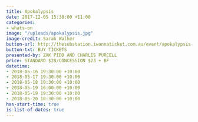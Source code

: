 ```yaml
---
title: Apokalypsis
date: 2017-12-05 15:38:00 +11:00
categories:
- whats-on
image: "/uploads/apokalypsis.jpg"
image-credit: Sarah Walker
button-url: http://thesubstation.iwannaticket.com.au/event/apokalypsis-MTQzNzQ
button-txt: BUY TICKETS
presented-by: ZAK PIDD AND CHARLES PURCELL
price: STANDARD $28/CONCESSION $23 + BF
datetime:
- 2018-05-16 19:30:00 +10:00
- 2018-05-17 19:30:00 +10:00
- 2018-05-18 19:30:00 +10:00
- 2018-05-19 16:00:00 +10:00
- 2018-05-19 19:30:00 +10:00
- 2018-05-20 18:30:00 +10:00
has-start-time: true
is-list-of-dates: true
---
```


